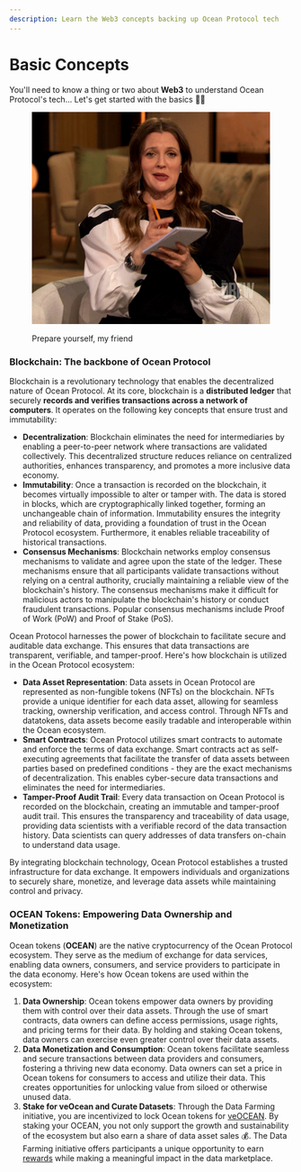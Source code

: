 ```yaml
---
description: Learn the Web3 concepts backing up Ocean Protocol tech
---
```


# Basic Concepts

You'll need to know a thing or two about **Web3** to understand Ocean Protocol's tech... Let's get started with the basics 🧑‍🏫

<figure><img src="../.gitbook/assets/gif/drew-barrymore-notes.gif" alt=""><figcaption><p>Prepare yourself, my friend</p></figcaption></figure>

### Blockchain: The backbone of Ocean Protocol

Blockchain is a revolutionary technology that enables the decentralized nature of Ocean Protocol. At its core, blockchain is a **distributed ledger** that securely **records and verifies transactions across a network of computers**. It operates on the following key concepts that ensure trust and immutability:

* **Decentralization**: Blockchain eliminates the need for intermediaries by enabling a peer-to-peer network where transactions are validated collectively. This decentralized structure reduces reliance on centralized authorities, enhances transparency, and promotes a more inclusive data economy.
* **Immutability**: Once a transaction is recorded on the blockchain, it becomes virtually impossible to alter or tamper with. The data is stored in blocks, which are cryptographically linked together, forming an unchangeable chain of information. Immutability ensures the integrity and reliability of data, providing a foundation of trust in the Ocean Protocol ecosystem. Furthermore, it enables reliable traceability of historical transactions.
* **Consensus Mechanisms**: Blockchain networks employ consensus mechanisms to validate and agree upon the state of the ledger. These mechanisms ensure that all participants validate transactions without relying on a central authority, crucially maintaining a reliable view of the blockchain's history. The consensus mechanisms make it difficult for malicious actors to manipulate the blockchain's history or conduct fraudulent transactions. Popular consensus mechanisms include Proof of Work (PoW) and Proof of Stake (PoS).

Ocean Protocol harnesses the power of blockchain to facilitate secure and auditable data exchange. This ensures that data transactions are transparent, verifiable, and tamper-proof. Here's how blockchain is utilized in the Ocean Protocol ecosystem:

* **Data Asset Representation**: Data assets in Ocean Protocol are represented as non-fungible tokens (NFTs) on the blockchain. NFTs provide a unique identifier for each data asset, allowing for seamless tracking, ownership verification, and access control. Through NFTs and datatokens, data assets become easily tradable and interoperable within the Ocean ecosystem.
* **Smart Contracts**: Ocean Protocol utilizes smart contracts to automate and enforce the terms of data exchange. Smart contracts act as self-executing agreements that facilitate the transfer of data assets between parties based on predefined conditions - they are the exact mechanisms of decentralization. This enables cyber-secure data transactions and eliminates the need for intermediaries.
* **Tamper-Proof Audit Trail**: Every data transaction on Ocean Protocol is recorded on the blockchain, creating an immutable and tamper-proof audit trail. This ensures the transparency and traceability of data usage, providing data scientists with a verifiable record of the data transaction history. Data scientists can query addresses of data transfers on-chain to understand data usage.

By integrating blockchain technology, Ocean Protocol establishes a trusted infrastructure for data exchange. It empowers individuals and organizations to securely share, monetize, and leverage data assets while maintaining control and privacy.

### **OCEAN Tokens: Empowering Data Ownership and Monetization**

Ocean tokens (**OCEAN**) are the native cryptocurrency of the Ocean Protocol ecosystem. They serve as the medium of exchange for data services, enabling data owners, consumers, and service providers to participate in the data economy. Here's how Ocean tokens are used within the ecosystem:

1. **Data Ownership**: Ocean tokens empower data owners by providing them with control over their data assets. Through the use of smart contracts, data owners can define access permissions, usage rights, and pricing terms for their data. By holding and staking Ocean tokens, data owners can exercise even greater control over their data assets.
2. **Data Monetization and Consumption**: Ocean tokens facilitate seamless and secure transactions between data providers and consumers, fostering a thriving new data economy. Data owners can set a price in Ocean tokens for consumers to access and utilize their data. This creates opportunities for unlocking value from siloed or otherwise unused data.
3. **Stake for veOcean and Curate Datasets**: Through the Data Farming initiative, you are incentivized to lock Ocean tokens for [veOCEAN](../rewards/veocean.md). By staking your OCEAN, you not only support the growth and sustainability of the ecosystem but also earn a share of data asset sales 💰. The Data Farming initiative offers participants a unique opportunity to earn [rewards](../rewards/README.md) while making a meaningful impact in the data marketplace.
